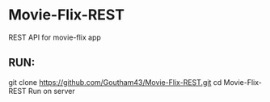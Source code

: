 # Movie-Flix-REST
REST API for movie-flix app

## RUN:
git clone https://github.com/Goutham43/Movie-Flix-REST.git
cd Movie-Flix-REST
Run on server